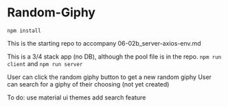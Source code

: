 # Random-Giphy

`npm install`

This is the starting repo to accompany 06-02b_server-axios-env.md

This is a 3/4 stack app (no DB), although the pool file is in the repo.
`npm run client` and `npm run server`

User can click the random giphy button to get a new random giphy
User can search for a giphy of their choosing (not yet created)

To do:
use material ui themes 
add search feature


